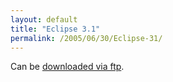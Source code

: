 ```yaml
---
layout: default
title: "Eclipse 3.1"
permalink: /2005/06/30/Eclipse-31/
---
```


Can be <a href="ftp://eclipse.mirrors.tds.net/pub/eclipse.org/eclipse/downloads/drops/R-3.1-200506271435" target="_blank">downloaded via ftp</a>.<br/>